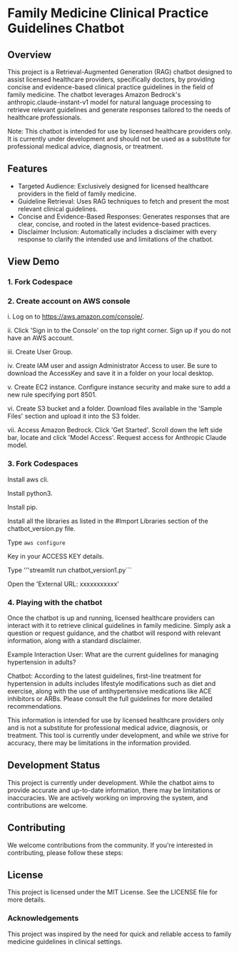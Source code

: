 # Family Medicine Clinical Practice Guidelines Chatbot
## Overview
This project is a Retrieval-Augmented Generation (RAG) chatbot designed to assist licensed healthcare providers, specifically doctors, by providing concise and evidence-based clinical practice guidelines in the field of family medicine. The chatbot leverages Amazon Bedrock's anthropic.claude-instant-v1 model for natural language processing to retrieve relevant guidelines and generate responses tailored to the needs of healthcare professionals.

Note: This chatbot is intended for use by licensed healthcare providers only. It is currently under development and should not be used as a substitute for professional medical advice, diagnosis, or treatment.

## Features
- Targeted Audience: Exclusively designed for licensed healthcare providers in the field of family medicine.
- Guideline Retrieval: Uses RAG techniques to fetch and present the most relevant clinical guidelines.
- Concise and Evidence-Based Responses: Generates responses that are clear, concise, and rooted in the latest evidence-based practices.
- Disclaimer Inclusion: Automatically includes a disclaimer with every response to clarify the intended use and limitations of the chatbot.

## View Demo

### 1. Fork Codespace

### 2. Create account on AWS console
i. Log on to https://aws.amazon.com/console/.

ii. Click 'Sign in to the Console' on the top right corner. Sign up if you do not have an AWS account. 

iii. Create User Group.

iv. Create IAM user and assign Administrator Access to user. Be sure to download the AccessKey and save it in a folder on your local desktop.

v. Create EC2 instance. Configure instance security and make sure to add a new rule specifying port 8501.

vi. Create S3 bucket and a folder. Download files available in the 'Sample Files' section and upload it into the S3 folder. 

vii. Access Amazon Bedrock. Click 'Get Started'. Scroll down the left side bar, locate and click 'Model Access'. Request access for Anthropic Claude model.

### 3. Fork Codespaces
Install aws cli.

Install python3.

Install pip.

Install all the libraries as listed in the #Import Libraries section of the chatbot_version.py file.

Type ```aws configure```

Key in your ACCESS KEY details. 

Type '''streamlit run chatbot_version1.py```

Open the 'External URL: xxxxxxxxxxx'

### 4. Playing with the chatbot
Once the chatbot is up and running, licensed healthcare providers can interact with it to retrieve clinical guidelines in family medicine. Simply ask a question or request guidance, and the chatbot will respond with relevant information, along with a standard disclaimer.

Example Interaction
User: What are the current guidelines for managing hypertension in adults?

Chatbot: According to the latest guidelines, first-line treatment for hypertension in adults includes lifestyle modifications such as diet and exercise, along with the use of antihypertensive medications like ACE inhibitors or ARBs. Please consult the full guidelines for more detailed recommendations.

This information is intended for use by licensed healthcare providers only and is not a substitute for professional medical advice, diagnosis, or treatment. This tool is currently under development, and while we strive for accuracy, there may be limitations in the information provided.

## Development Status
This project is currently under development. While the chatbot aims to provide accurate and up-to-date information, there may be limitations or inaccuracies. We are actively working on improving the system, and contributions are welcome.

## Contributing
We welcome contributions from the community. If you're interested in contributing, please follow these steps:

## License
This project is licensed under the MIT License. See the LICENSE file for more details.

### Acknowledgements
This project was inspired by the need for quick and reliable access to family medicine guidelines in clinical settings.
